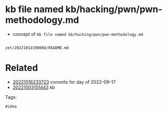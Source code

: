 # kb file named kb/hacking/pwn/pwn-methodology.md

- concept of `kb file named kb/hacking/pwn/pwn-methodology.md`

```
```

` zet/20221014190008/README.md `

# Related

- [20221016233723](/zet/20221016233723/README.md) commits for day of 2022-09-17
- [20221003151443](/zet/20221003151443/README.md) kb

Tags:

    #idea
